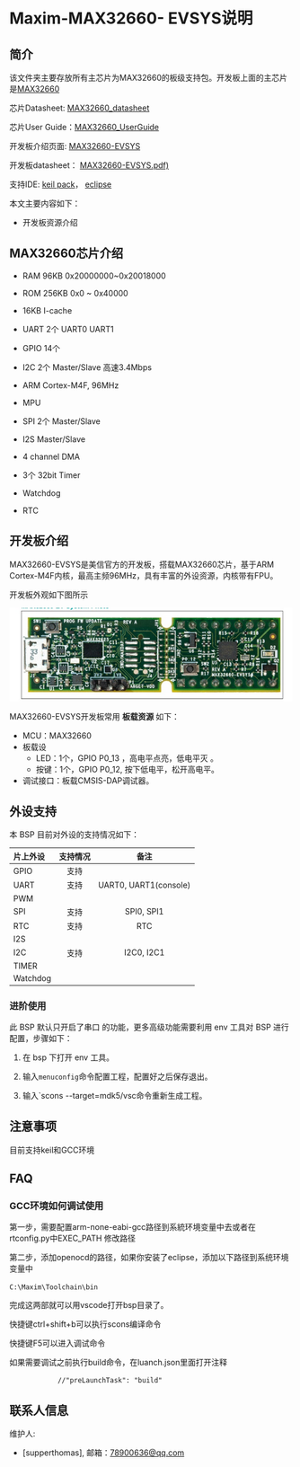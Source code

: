# Maxim-MAX32660- EVSYS说明

## 简介

该文件夹主要存放所有主芯片为MAX32660的板级支持包。开发板上面的主芯片是[MAX32660](https://www.maximintegrated.com/en/products/microcontrollers/MAX32660.html)

芯片Datasheet: [MAX32660_datasheet](https://datasheets.maximintegrated.com/en/ds/MAX32660.pdf)

芯片User Guide：[MAX32660_UserGuide](https://pdfserv.maximintegrated.com/en/an/AN6659.pdf)

开发板介绍页面:  [MAX32660-EVSYS](https://www.maximintegrated.com/en/products/microcontrollers/MAX32660-EVSYS.html)

开发板datasheet： [MAX32660-EVSYS.pdf)](https://datasheets.maximintegrated.com/en/ds/MAX32660-EVSYS.pdf)

支持IDE: [keil pack](http://www.mxim.net/microcontroller/pack/Maxim.MAX32660.1.2.0.pack)， [eclipse](https://www.maximintegrated.com/en/design/software-description.html/swpart=SFW0001500A)

本文主要内容如下：

- 开发板资源介绍

## MAX32660芯片介绍

- RAM  96KB    0x20000000~0x20018000

- ROM  256KB   0x0 ~ 0x40000

- 16KB I-cache

- UART 2个  UART0  UART1

- GPIO  14个

- I2C  2个 Master/Slave 高速3.4Mbps

- ARM Cortex-M4F, 96MHz

- MPU

- SPI 2个  Master/Slave 

- I2S  Master/Slave

- 4 channel DMA

- 3个 32bit  Timer

- Watchdog 

- RTC

  

## 开发板介绍

MAX32660-EVSYS是美信官方的开发板，搭载MAX32660芯片，基于ARM Cortex-M4F内核，最高主频96MHz，具有丰富的外设资源，内核带有FPU。

开发板外观如下图所示

![](doc/images/board.jpg)

MAX32660-EVSYS开发板常用 **板载资源** 如下：

- MCU：MAX32660
- 板载设
  - LED：1个，GPIO P0_13 ，高电平点亮，低电平灭 。
  - 按键：1个，GPIO P0_12,   按下低电平，松开高电平。
- 调试接口：板载CMSIS-DAP调试器。

## 外设支持

本 BSP 目前对外设的支持情况如下：

| **片上外设** | **支持情况** |       **备注**        |
| :----------- | :----------: | :-------------------: |
| GPIO         |     支持     |                       |
| UART         |     支持     | UART0, UART1(console) |
| PWM          |              |                       |
| SPI          |     支持     |      SPI0, SPI1       |
| RTC          |     支持     |      RTC              |
| I2S          |              |                       |
| I2C          |     支持     |      I2C0, I2C1       |
| TIMER        |              |                       |
| Watchdog     |              |                       |



### 进阶使用

此 BSP 默认只开启了串口 的功能，更多高级功能需要利用 env 工具对 BSP 进行配置，步骤如下：

1. 在 bsp 下打开 env 工具。

2. 输入`menuconfig`命令配置工程，配置好之后保存退出。

4. 输入`scons --target=mdk5/vsc命令重新生成工程。

## 注意事项

目前支持keil和GCC环境



## FAQ

###  GCC环境如何调试使用

第一步，需要配置arm-none-eabi-gcc路径到系統环境变量中去或者在rtconfig.py中EXEC_PATH  修改路径

第二步，添加openocd的路径，如果你安装了eclipse，添加以下路径到系统环境变量中

`C:\Maxim\Toolchain\bin`

完成这两部就可以用vscode打开bsp目录了。

快捷键ctrl+shift+b可以执行scons编译命令

快捷键F5可以进入调试命令

如果需要调试之前执行build命令，在luanch.json里面打开注释

```
            //"preLaunchTask": "build"
```





## 联系人信息

维护人:

-  [supperthomas], 邮箱：<78900636@qq.com>
